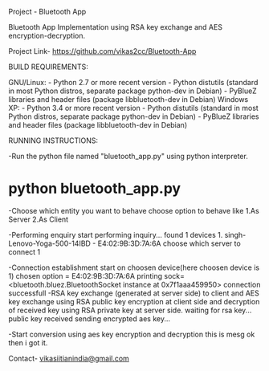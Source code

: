 Project - Bluetooth App

Bluetooth App Implementation using RSA key exchange and AES encryption-decryption.

Project Link- https://github.com/vikas2cc/Bluetooth-App

BUILD REQUIREMENTS:

  GNU/Linux:
    - Python 2.7 or more recent version
     - Python distutils (standard in most Python distros, separate package
                         python-dev in Debian)
     - PyBlueZ libraries and header files (package libbluetooth-dev in Debian)
  Windows XP:
    - Python 3.4 or more recent version
     - Python distutils (standard in most Python distros, separate package
                         python-dev in Debian)
     - PyBlueZ libraries and header files (package libbluetooth-dev in Debian)

RUNNING INSTRUCTIONS:
   
  -Run the python file named "bluetooth_app.py" using python interpreter.
   # python bluetooth_app.py
  
  -Choose which entity you want to behave
   choose option to behave like
   1.As Server
   2.As Client
  
  -Performing enquiry start
        performing inquiry...
	found 1 devices
	1. singh-Lenovo-Yoga-500-14IBD - E4:02:9B:3D:7A:6A
	choose which server to connect
	1
  
  -Connection establishment start on choosen device(here choosen device is 1)
        chosen option = E4:02:9B:3D:7A:6A
	printing sock=
	<bluetooth.bluez.BluetoothSocket instance at 0x7f1aaa459950>
	connection successfull
  -RSA key exchange (generated at server side) to client and AES key exchange using 
   RSA public key encryption at client side and decryption of received key using RSA 
   private key at server side.
        waiting for rsa key...
        public key received
        sending encrypted aes key...
  
  -Start conversion using aes key encryption and decryption
        <You>this is mesg
	<You>ok then
	<server>i got it.

Contact- vikasiitianindia@gmail.com




